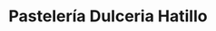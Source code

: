 ---
title: "Pastelería Dulceria Hatillo"
url: /caracas/pasteleria-dulceria-hatillo/
shop: Konditorei
---